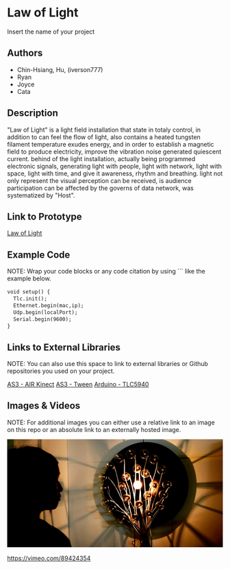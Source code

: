 # Law of Light
Insert the name of your project

## Authors
- Chin-Hsiang, Hu, (iverson777)
- Ryan
- Joyce
- Cata

## Description
"Law of Light" is a light field installation that state in totaly control, in addition to can feel the flow of light, also contains a heated tungsten filament temperature exudes energy, and in order to establish a magnetic field to produce electricity, improve the vibration noise generated quiescent current. 
behind of the light installation, actually being programmed electronic signals, generating light with people, light with network, light with  space, light with time, and give it awareness, rhythm and breathing. light not only represent the visual perception can be received, is audience participation can be affected by the governs of data network, was systematized by "Host".

## Link to Prototype
[Law of Light](https://vimeo.com/89424354 "Law of Light")

## Example Code
NOTE: Wrap your code blocks or any code citation by using ``` like the example below.
```
void setup() {
  Tlc.init();
  Ethernet.begin(mac,ip);
  Udp.begin(localPort);
  Serial.begin(9600);
}

```
## Links to External Libraries
 NOTE: You can also use this space to link to external libraries or Github repositories you used on your project.

[AS3 - AIR Kinect](https://github.com/AS3NUI/airkinect-2-core "AS3 - AIR Kinect")
[AS3 - Tween](http://www.greensock.com/tweenlite/ "AS3 - Tween")
[Arduino - TLC5940](https://code.google.com/p/tlc5940arduino/ "Arduino - TLC5940")

## Images & Videos
NOTE: For additional images you can either use a relative link to an image on this repo or an absolute link to an externally hosted image.

![Image](project_images/cover.jpg?raw=true "Image")

https://vimeo.com/89424354
